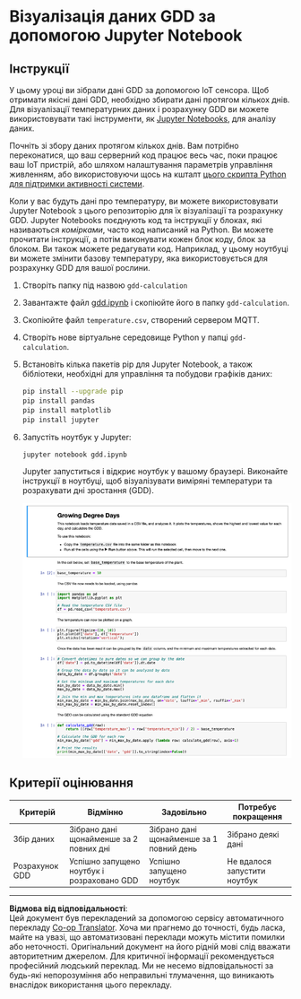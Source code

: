 <!--
CO_OP_TRANSLATOR_METADATA:
{
  "original_hash": "1e21b012c6685f8bf73e0e76cdca3347",
  "translation_date": "2025-08-28T18:09:31+00:00",
  "source_file": "2-farm/lessons/1-predict-plant-growth/assignment.md",
  "language_code": "uk"
}
-->
# Візуалізація даних GDD за допомогою Jupyter Notebook

## Інструкції

У цьому уроці ви зібрали дані GDD за допомогою IoT сенсора. Щоб отримати якісні дані GDD, необхідно збирати дані протягом кількох днів. Для візуалізації температурних даних і розрахунку GDD ви можете використовувати такі інструменти, як [Jupyter Notebooks](https://jupyter.org), для аналізу даних.

Почніть зі збору даних протягом кількох днів. Вам потрібно переконатися, що ваш серверний код працює весь час, поки працює ваш IoT пристрій, або шляхом налаштування параметрів управління живленням, або використовуючи щось на кшталт [цього скрипта Python для підтримки активності системи](https://github.com/jaqsparow/keep-system-active).

Коли у вас будуть дані про температуру, ви можете використовувати Jupyter Notebook з цього репозиторію для їх візуалізації та розрахунку GDD. Jupyter Notebooks поєднують код та інструкції у блоках, які називаються *комірками*, часто код написаний на Python. Ви можете прочитати інструкції, а потім виконувати кожен блок коду, блок за блоком. Ви також можете редагувати код. Наприклад, у цьому ноутбуці ви можете змінити базову температуру, яка використовується для розрахунку GDD для вашої рослини.

1. Створіть папку під назвою `gdd-calculation`

1. Завантажте файл [gdd.ipynb](./code-notebook/gdd.ipynb) і скопіюйте його в папку `gdd-calculation`.

1. Скопіюйте файл `temperature.csv`, створений сервером MQTT.

1. Створіть нове віртуальне середовище Python у папці `gdd-calculation`.

1. Встановіть кілька пакетів pip для Jupyter Notebook, а також бібліотеки, необхідні для управління та побудови графіків даних:

    ```sh
    pip install --upgrade pip
    pip install pandas
    pip install matplotlib
    pip install jupyter
    ```

1. Запустіть ноутбук у Jupyter:

    ```sh
    jupyter notebook gdd.ipynb
    ```

    Jupyter запуститься і відкриє ноутбук у вашому браузері. Виконайте інструкції в ноутбуці, щоб візуалізувати виміряні температури та розрахувати дні зростання (GDD).

    ![Jupyter Notebook](../../../../../translated_images/gdd-jupyter-notebook.c5b52cf21094f158a61f47f455490fd95f1729777ff90861a4521820bf354cdc.uk.png)

## Критерії оцінювання

| Критерій | Відмінно | Задовільно | Потребує покращення |
| -------- | -------- | ---------- | ------------------- |
| Збір даних | Зібрано дані щонайменше за 2 повних дні | Зібрано дані щонайменше за 1 повний день | Зібрано деякі дані |
| Розрахунок GDD | Успішно запущено ноутбук і розраховано GDD | Успішно запущено ноутбук | Не вдалося запустити ноутбук |

---

**Відмова від відповідальності**:  
Цей документ був перекладений за допомогою сервісу автоматичного перекладу [Co-op Translator](https://github.com/Azure/co-op-translator). Хоча ми прагнемо до точності, будь ласка, майте на увазі, що автоматизовані переклади можуть містити помилки або неточності. Оригінальний документ на його рідній мові слід вважати авторитетним джерелом. Для критичної інформації рекомендується професійний людський переклад. Ми не несемо відповідальності за будь-які непорозуміння або неправильні тлумачення, що виникають внаслідок використання цього перекладу.
